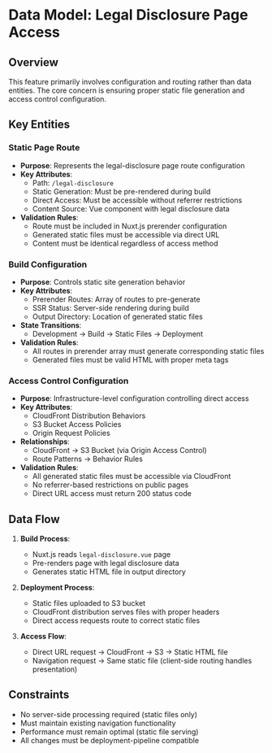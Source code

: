 # Data Model: Legal Disclosure Page Access

## Overview
This feature primarily involves configuration and routing rather than data entities. The core concern is ensuring proper static file generation and access control configuration.

## Key Entities

### Static Page Route
- **Purpose**: Represents the legal-disclosure page route configuration
- **Key Attributes**:
  - Path: `/legal-disclosure`
  - Static Generation: Must be pre-rendered during build
  - Direct Access: Must be accessible without referrer restrictions
  - Content Source: Vue component with legal disclosure data
- **Validation Rules**:
  - Route must be included in Nuxt.js prerender configuration
  - Generated static files must be accessible via direct URL
  - Content must be identical regardless of access method

### Build Configuration
- **Purpose**: Controls static site generation behavior
- **Key Attributes**:
  - Prerender Routes: Array of routes to pre-generate
  - SSR Status: Server-side rendering during build
  - Output Directory: Location of generated static files
- **State Transitions**:
  - Development → Build → Static Files → Deployment
- **Validation Rules**:
  - All routes in prerender array must generate corresponding static files
  - Generated files must be valid HTML with proper meta tags

### Access Control Configuration
- **Purpose**: Infrastructure-level configuration controlling direct access
- **Key Attributes**:
  - CloudFront Distribution Behaviors
  - S3 Bucket Access Policies
  - Origin Request Policies
- **Relationships**:
  - CloudFront → S3 Bucket (via Origin Access Control)
  - Route Patterns → Behavior Rules
- **Validation Rules**:
  - All generated static files must be accessible via CloudFront
  - No referrer-based restrictions on public pages
  - Direct URL access must return 200 status code

## Data Flow

1. **Build Process**:
   - Nuxt.js reads `legal-disclosure.vue` page
   - Pre-renders page with legal disclosure data
   - Generates static HTML file in output directory

2. **Deployment Process**:
   - Static files uploaded to S3 bucket
   - CloudFront distribution serves files with proper headers
   - Direct access requests route to correct static files

3. **Access Flow**:
   - Direct URL request → CloudFront → S3 → Static HTML file
   - Navigation request → Same static file (client-side routing handles presentation)

## Constraints
- No server-side processing required (static files only)
- Must maintain existing navigation functionality
- Performance must remain optimal (static file serving)
- All changes must be deployment-pipeline compatible